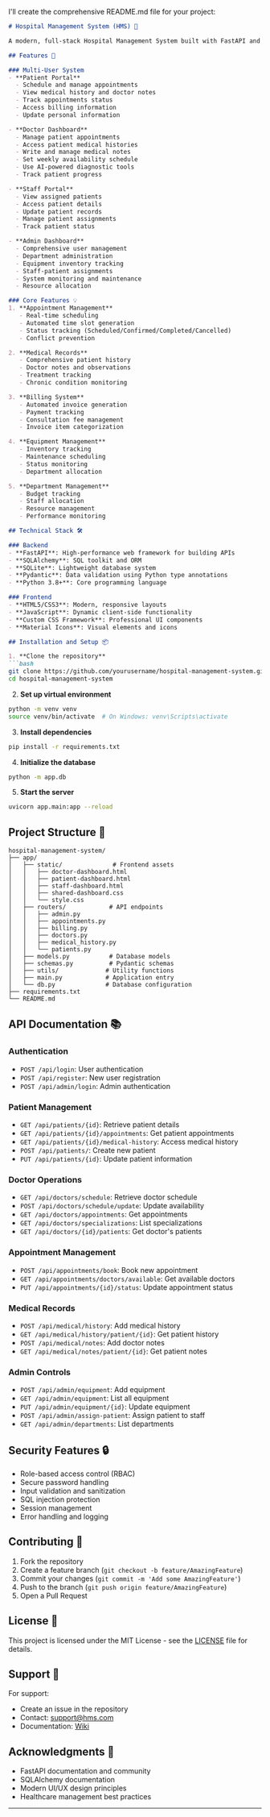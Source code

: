 I'll create the comprehensive README.md file for your project:

```markdown:README.md
# Hospital Management System (HMS) 🏥

A modern, full-stack Hospital Management System built with FastAPI and SQLite, featuring a professional UI for managing hospital operations efficiently. The system provides dedicated portals for patients, doctors, staff, and administrators.

## Features 🌟

### Multi-User System
- **Patient Portal**
  - Schedule and manage appointments
  - View medical history and doctor notes
  - Track appointments status
  - Access billing information
  - Update personal information

- **Doctor Dashboard**
  - Manage patient appointments
  - Access patient medical histories
  - Write and manage medical notes
  - Set weekly availability schedule
  - Use AI-powered diagnostic tools
  - Track patient progress

- **Staff Portal**
  - View assigned patients
  - Access patient details
  - Update patient records
  - Manage patient assignments
  - Track patient status

- **Admin Dashboard**
  - Comprehensive user management
  - Department administration
  - Equipment inventory tracking
  - Staff-patient assignments
  - System monitoring and maintenance
  - Resource allocation

### Core Features 💡
1. **Appointment Management**
   - Real-time scheduling
   - Automated time slot generation
   - Status tracking (Scheduled/Confirmed/Completed/Cancelled)
   - Conflict prevention

2. **Medical Records**
   - Comprehensive patient history
   - Doctor notes and observations
   - Treatment tracking
   - Chronic condition monitoring

3. **Billing System**
   - Automated invoice generation
   - Payment tracking
   - Consultation fee management
   - Invoice item categorization

4. **Equipment Management**
   - Inventory tracking
   - Maintenance scheduling
   - Status monitoring
   - Department allocation

5. **Department Management**
   - Budget tracking
   - Staff allocation
   - Resource management
   - Performance monitoring

## Technical Stack 🛠

### Backend
- **FastAPI**: High-performance web framework for building APIs
- **SQLAlchemy**: SQL toolkit and ORM
- **SQLite**: Lightweight database system
- **Pydantic**: Data validation using Python type annotations
- **Python 3.8+**: Core programming language

### Frontend
- **HTML5/CSS3**: Modern, responsive layouts
- **JavaScript**: Dynamic client-side functionality
- **Custom CSS Framework**: Professional UI components
- **Material Icons**: Visual elements and icons

## Installation and Setup 📦

1. **Clone the repository**
```bash
git clone https://github.com/yourusername/hospital-management-system.git
cd hospital-management-system
```

2. **Set up virtual environment**
```bash
python -m venv venv
source venv/bin/activate  # On Windows: venv\Scripts\activate
```

3. **Install dependencies**
```bash
pip install -r requirements.txt
```

4. **Initialize the database**
```bash
python -m app.db
```

5. **Start the server**
```bash
uvicorn app.main:app --reload
```

## Project Structure 📁
```
hospital-management-system/
├── app/
│   ├── static/              # Frontend assets
│   │   ├── doctor-dashboard.html
│   │   ├── patient-dashboard.html
│   │   ├── staff-dashboard.html
│   │   ├── shared-dashboard.css
│   │   └── style.css
│   ├── routers/            # API endpoints
│   │   ├── admin.py
│   │   ├── appointments.py
│   │   ├── billing.py
│   │   ├── doctors.py
│   │   ├── medical_history.py
│   │   └── patients.py
│   ├── models.py           # Database models
│   ├── schemas.py          # Pydantic schemas
│   ├── utils/             # Utility functions
│   ├── main.py            # Application entry
│   └── db.py              # Database configuration
├── requirements.txt
└── README.md
```

## API Documentation 📚

### Authentication
- `POST /api/login`: User authentication
- `POST /api/register`: New user registration
- `POST /api/admin/login`: Admin authentication

### Patient Management
- `GET /api/patients/{id}`: Retrieve patient details
- `GET /api/patients/{id}/appointments`: Get patient appointments
- `GET /api/patients/{id}/medical-history`: Access medical history
- `POST /api/patients/`: Create new patient
- `PUT /api/patients/{id}`: Update patient information

### Doctor Operations
- `GET /api/doctors/schedule`: Retrieve doctor schedule
- `POST /api/doctors/schedule/update`: Update availability
- `GET /api/doctors/appointments`: Get appointments
- `GET /api/doctors/specializations`: List specializations
- `GET /api/doctors/{id}/patients`: Get doctor's patients

### Appointment Management
- `POST /api/appointments/book`: Book new appointment
- `GET /api/appointments/doctors/available`: Get available doctors
- `PUT /api/appointments/{id}/status`: Update appointment status

### Medical Records
- `POST /api/medical/history`: Add medical history
- `GET /api/medical/history/patient/{id}`: Get patient history
- `POST /api/medical/notes`: Add doctor notes
- `GET /api/medical/notes/patient/{id}`: Get patient notes

### Admin Controls
- `POST /api/admin/equipment`: Add equipment
- `GET /api/admin/equipment`: List all equipment
- `PUT /api/admin/equipment/{id}`: Update equipment
- `POST /api/admin/assign-patient`: Assign patient to staff
- `GET /api/admin/departments`: List departments

## Security Features 🔒
- Role-based access control (RBAC)
- Secure password handling
- Input validation and sanitization
- SQL injection protection
- Session management
- Error handling and logging

## Contributing 🤝
1. Fork the repository
2. Create a feature branch (`git checkout -b feature/AmazingFeature`)
3. Commit your changes (`git commit -m 'Add some AmazingFeature'`)
4. Push to the branch (`git push origin feature/AmazingFeature`)
5. Open a Pull Request

## License 📄
This project is licensed under the MIT License - see the [LICENSE](LICENSE) file for details.

## Support 💬
For support:
- Create an issue in the repository
- Contact: support@hms.com
- Documentation: [Wiki](link-to-wiki)

## Acknowledgments 🙏
- FastAPI documentation and community
- SQLAlchemy documentation
- Modern UI/UX design principles
- Healthcare management best practices

---



